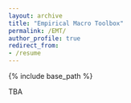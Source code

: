 ```yaml
---
layout: archive
title: "Empirical Macro Toolbox"
permalink: /EMT/
author_profile: true
redirect_from: 
- /resume
---
```


{% include base_path %}

TBA
